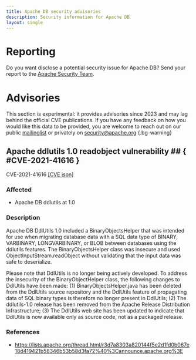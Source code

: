 ```yaml
---
title: Apache DB security advisories
description: Security information for Apache DB
layout: single
---
```


# Reporting

Do you want disclose a potential security issue for Apache DB? Send your report to the [Apache Security Team](mailto:security@apache.org).

# Advisories

This section is experimental: it provides advisories since 2023 and may lag behind the official CVE publications. If you have any feedback on how you would like this data to be provided, you are welcome to reach out on our public [mailinglist](/mailinglist) or privately on [security@apache.org](mailto:security@apache.org)
{.bg-warning}

## Apache ddlutils 1.0 readobject vulnerability ## { #CVE-2021-41616 }

CVE-2021-41616 [\[CVE json\]](./CVE-2021-41616.cve.json)

### Affected

* Apache DB ddlutils at 1.0


### Description

Apache DB DdlUtils 1.0 included a BinaryObjectsHelper that was intended for use when migrating database data with a SQL data type of BINARY, VARBINARY, LONGVARBINARY, or BLOB between databases using the ddlutils features. The BinaryObjectsHelper  class was insecure and used ObjectInputStream.readObject without validating that the input data was safe to deserialize.

Please note that DdlUtils is no longer being actively developed. To address the insecurity of the BinaryObjectHelper class, the following changes to DdlUtils have been made: (1) BinaryObjectsHelper.java has been deleted from the DdlUtils source repository and the DdlUtils feature of propagating data of SQL binary types is therefore no longer present in DdlUtils; (2) The ddlutils-1.0 release has been removed from the Apache Release Distribution Infrastructure; (3) The DdlUtils web site has been updated to indicate that DdlUtils is now available only as source code, not as a packaged release.

### References
* https://lists.apache.org/thread.html/r3d7a8303a820144f5e2d1fd0b067e18d419421b58346b53b58d3fa72%40%3Cannounce.apache.org%3E
